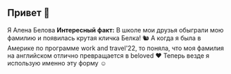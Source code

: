 ##  Привет 👋
Я Алена Белова
**Интересный факт:** В школе мои друзья обыграли мою фамилию и появилась крутая кличка Белка! 🐿️ 
А когда я была в Америке по программе  work and travel'22, то поняла, что моя фамилия на английском отлично превращается в beloved   ❤️
Теперь везде я использую именно эту форму ☺️
